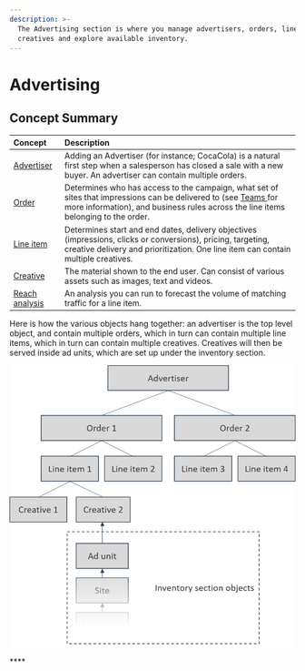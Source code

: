 ```yaml
---
description: >-
  The Advertising section is where you manage advertisers, orders, line items,
  creatives and explore available inventory.
---
```


# Advertising

## Concept Summary

| Concept | Description |
| :--- | :--- |
| [Advertiser](advertisers.md) | Adding an Advertiser \(for instance; CocaCola\) is a natural first step when a salesperson has closed a sale with a new buyer. An advertiser can contain multiple orders. |
| [Order](orders.md) | Determines who has access to the campaign, what set of sites that impressions can be delivered to \(see [Teams ](../admin/#teams)for more information\), and business rules across the line items belonging to the order. |
| [Line item](line-items.md) | Determines start and end dates, delivery objectives \(impressions, clicks or conversions\), pricing, targeting, creative delivery and prioritization. One line item can contain multiple creatives. |
| [Creative](creatives.md) | The material shown to the end user. Can consist of various assets such as images, text and videos. |
| [Reach analysis](reach-analysis.md) | An analysis you can run to forecast the volume of matching traffic for a line item.  |

Here is how the various objects hang together: an advertiser is the top level object, and contain multiple orders, which in turn can contain multiple line items, which in turn can contain multiple creatives. Creatives will then be served inside ad units, which are set up under the inventory section. 

![The hierarchy of the objects under Advertising, and how the connect to ad units. ](../../../.gitbook/assets/advertising-hierarchy.png)

\*\*\*\*

